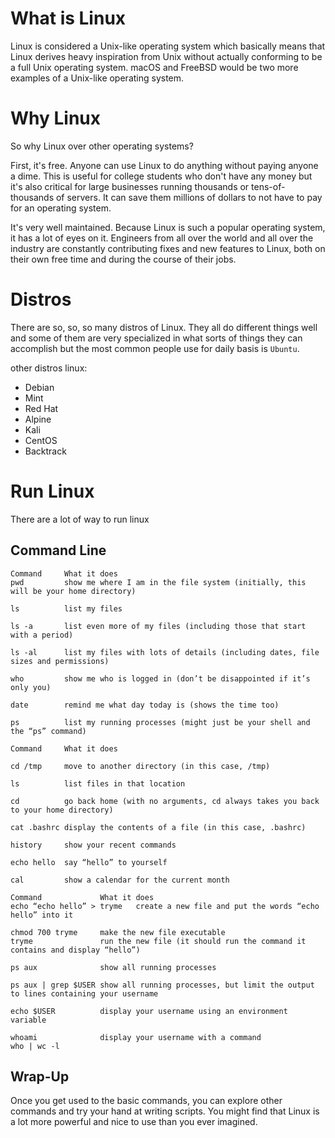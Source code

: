 # What is Linux
Linux is considered a Unix-like operating system which basically means that Linux derives heavy inspiration from Unix without actually conforming to be a full Unix operating system. macOS and FreeBSD would be two more examples of a Unix-like operating system.

# Why Linux
So why Linux over other operating systems?

First, it's free. Anyone can use Linux to do anything without paying anyone a dime. This is useful for college students who don't have any money but it's also critical for large businesses running thousands or tens-of-thousands of servers. It can save them millions of dollars to not have to pay for an operating system.

It's very well maintained. Because Linux is such a popular operating system, it has a lot of eyes on it. Engineers from all over the world and all over the industry are constantly contributing fixes and new features to Linux, both on their own free time and during the course of their jobs.

# Distros
There are so, so, so many distros of Linux. They all do different things well and some of them are very specialized in what sorts of things they can accomplish but the most common people use for daily basis is `Ubuntu`.

other distros linux:
- Debian
- Mint
- Red Hat
- Alpine
- Kali
- CentOS
- Backtrack

# Run Linux
There are a lot of way to run linux

## Command Line
```
Command		What it does
pwd		    show me where I am in the file system (initially, this will be your home directory)

ls		    list my files

ls -a		list even more of my files (including those that start with a period)

ls -al		list my files with lots of details (including dates, file sizes and permissions)

who		    show me who is logged in (don’t be disappointed if it’s only you)

date		remind me what day today is (shows the time too)

ps		    list my running processes (might just be your shell and the “ps” command)
```

```
Command		What it does

cd /tmp		move to another directory (in this case, /tmp)

ls		    list files in that location

cd		    go back home (with no arguments, cd always takes you back to your home directory)

cat .bashrc	display the contents of a file (in this case, .bashrc)

history		show your recent commands

echo hello	say “hello” to yourself

cal		    show a calendar for the current month

```

```
Command				What it does
echo “echo hello” > tryme	create a new file and put the words “echo hello” into it

chmod 700 tryme		make the new file executable
tryme				run the new file (it should run the command it contains and display “hello”)

ps aux				show all running processes

ps aux | grep $USER	show all running processes, but limit the output to lines containing your username

echo $USER			display your username using an environment variable

whoami				display your username with a command
who | wc -l	
```

## Wrap-Up
Once you get used to the basic commands, you can explore other commands and try your hand at writing scripts. You might find that Linux is a lot more powerful and nice to use than you ever imagined.